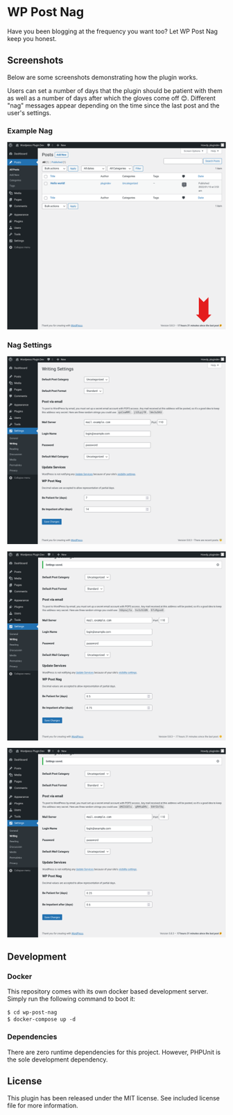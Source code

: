 # WP Post Nag

Have you been blogging at the frequency you want too? Let WP Post Nag keep you honest.

## Screenshots

Below are some screenshots demonstrating how the plugin works.

Users can set a number of days that the plugin should be patient with them as well as a number of days after which the
gloves come off 😊. Different "nag" messages appear depending on the time since the last post and the user's settings.

### Example Nag
![!Nag Screen](/imgs/nag-screen.png)

### Nag Settings

![Nag Screen](/imgs/settings-screen-normal.png)

![!Nag Screen](/imgs/settings-screen-patient.png)

![!Nag Screen](/imgs/settings-screen-impatient.png)

## Development

### Docker

This repository comes with its own docker based development server. Simply run the following command to boot it:

    $ cd wp-post-nag
    $ docker-compose up -d

### Dependencies

There are zero runtime dependencies for this project. However, PHPUnit is the sole development dependency.


## License

This plugin has been released under the MIT license. See included license file for more information.